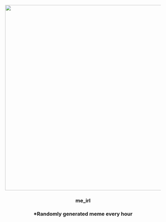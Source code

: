 <p align="center">
        <img src="https://i.redd.it/vaaxv54yr6z91.jpg" width="600" height="600">
        </p>
        <h3 align="center">me_irl</h3>
        <h3 align="center">*Randomly generated meme every hour</h3>
    